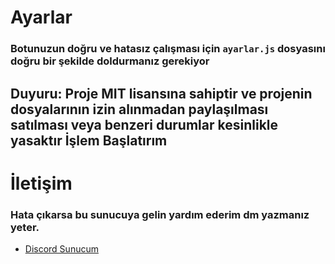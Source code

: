 #  Ayarlar
### Botunuzun doğru ve hatasız çalışması için `ayarlar.js` dosyasını doğru bir şekilde doldurmanız gerekiyor


## Duyuru: Proje MIT lisansına sahiptir ve projenin dosyalarının izin alınmadan paylaşılması satılması  veya benzeri durumlar kesinlikle yasaktır İşlem Başlatırım

#  İletişim
### Hata çıkarsa bu sunucuya gelin yardım ederim dm yazmanız yeter.
* [Discord Sunucum](https://discord.gg/eventus)
